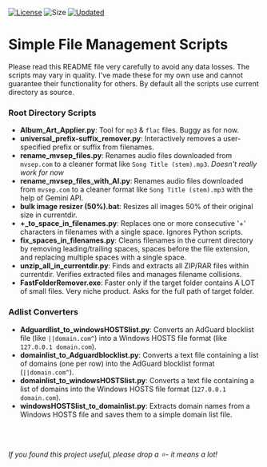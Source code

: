 [![License](https://img.shields.io/github/license/mirbyte/Simple-File-Management-Scripts?color=ffcd42)](https://raw.githubusercontent.com/mirbyte/Simple-File-Management-Scripts/master/LICENSE)
![Size](https://img.shields.io/github/repo-size/mirbyte/Simple-File-Management-Scripts?label=size&color=ffcd42)
[![Updated](https://img.shields.io/github/last-commit/mirbyte/Simple-File-Management-Scripts?color=ffcd42&label=updated)](https://github.com/mirbyte/Simple-File-Management-Scripts/commits/main)

# Simple File Management Scripts
Please read this README file very carefully to avoid any data losses. The scripts may vary in quality. I've made these for my own use and cannot guarantee their functionality for others. By default all the scripts use current directory as source.


### Root Directory Scripts

- **Album_Art_Applier.py**: Tool for `mp3` & `flac` files. Buggy as for now.
- **universal_prefix-suffix_remover.py**: Interactively removes a user-specified prefix or suffix from filenames.
- **rename_mvsep_files.py**: Renames audio files downloaded from `mvsep.com` to a cleaner format like `Song Title (stem).mp3`. *Doesn't really work for now*
- **rename_mvsep_files_with_AI.py**: Renames audio files downloaded from `mvsep.com` to a cleaner format like `Song Title (stem).mp3` with the help of Gemini API.
- **bulk image resizer (50%).bat**: Resizes all images 50% of their original size in currentdir.
- **+_to_space_in_filenames.py**: Replaces one or more consecutive '+' characters in filenames with a single space. Ignores Python scripts.
- **fix_spaces_in_filenames.py**: Cleans filenames in the current directory by removing leading/trailing spaces, spaces before the file extension, and replacing multiple spaces with a single space.
- **unzip_all_in_currentdir.py**: Finds and extracts all ZIP/RAR files within currentdir. Verifies extracted files and manages filename collisions.
- **FastFolderRemover.exe**: Faster only if the target folder contains A LOT of small files. Very niche product. Asks for the full path of target folder.



### Adlist Converters

- **Adguardlist_to_windowsHOSTSlist.py**: Converts an AdGuard blocklist file (like `||domain.com^`) into a Windows HOSTS file format (like `127.0.0.1 domain.com`).
- **domainlist_to_Adguardblocklist.py**: Converts a text file containing a list of domains (one per row) into the AdGuard blocklist format (`||domain.com^`).
- **domainlist_to_windowsHOSTSlist.py**: Converts a text file containing a list of domains into the Windows HOSTS file format (`127.0.0.1 domain.com`).
- **windowsHOSTSlist_to_domainlist.py**: Extracts domain names from a Windows HOSTS file and saves them to a simple domain list file.


<br>
<br>


*If you found this project useful, please drop a ⭐- it means a lot!*
